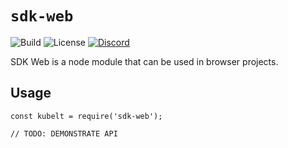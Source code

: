 # `sdk-web`

![Build](https://github.com/kubelt/kubelt/actions/workflows/next/badge.svg)
![License](https://img.shields.io/github/license/kubelt/kubelt?label=Apache%202.0)
[![Discord](https://img.shields.io/discord/790660849471062046?label=Discord)](https://discord.gg/m8NbsgByA9)

SDK Web is a node module that can be used in browser projects.

## Usage

```
const kubelt = require('sdk-web');

// TODO: DEMONSTRATE API
```
